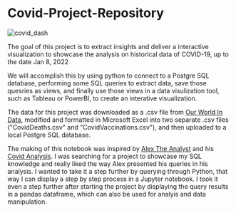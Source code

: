 # Covid-Project-Repository

![covid_dash](https://user-images.githubusercontent.com/91815051/149006650-dfb19f2c-fba8-47f5-9c2d-c456d063d4c9.png)

The goal of this project is to extract insights and deliver a interactive visualization to showcase the analysis on historical data of COVID-19, up to the date Jan 8, 2022

We will accomplish this by using python to connect to a Postgre SQL database, performing some SQL queries to extract data,  save those quesries as views, and finally use those views in a data visulization tool, such as Tableau or PowerBI, to create an interative visualization. 

The data for this project was downloaded as a .csv file from [Our World In Data](https://ourworldindata.org/covid-deaths), modified and formatted in Microsoft Excel into two separate .csv files ("CovidDeaths.csv" and "CovidVaccinations.csv"), and then uploaded to a local Postgre SQL database.

The making of this notebook was inspired by [Alex The Analyst](https://github.com/AlexTheAnalyst) and his [Covid Analysis](https://www.youtube.com/watch?v=qfyynHBFOsM&t=567s).  I was searching for a project to showcase my SQL knowledge and really liked the way Alex presented his queries in his analysis.  I wanted to take it a step further by querying through Python, that way I can display a step by step process in a Jupyter notebook.  I took it even a step further after starting the project by displaying the query results in a pandas dataframe, which can also be used for analyis and data manipulation.
